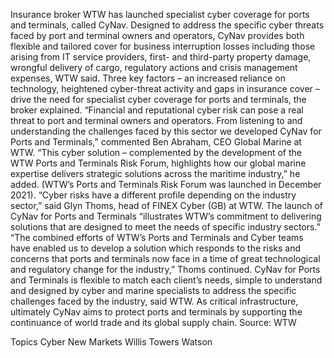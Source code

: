 Insurance broker WTW has launched specialist cyber coverage for ports and terminals, called CyNav.
Designed to address the specific cyber threats faced by port and terminal owners and operators, CyNav provides both flexible and tailored cover for business interruption losses including those arising from IT service providers, first- and third-party property damage, wrongful delivery of cargo, regulatory actions and crisis management expenses, WTW said.
Three key factors – an increased reliance on technology, heightened cyber-threat activity and gaps in insurance cover – drive the need for specialist cyber coverage for ports and terminals, the broker explained.
“Financial and reputational cyber risk can pose a real threat to port and terminal owners and operators. From listening to and understanding the challenges faced by this sector we developed CyNav for Ports and Terminals,” commented Ben Abraham, CEO Global Marine at WTW.
“This cyber solution – complemented by the development of the WTW Ports and Terminals Risk Forum, highlights how our global marine expertise delivers strategic solutions across the maritime industry,” he added. (WTW’s Ports and Terminals Risk Forum was launched in December 2021).
“Cyber risks have a different profile depending on the industry sector,” said Glyn Thoms, head of FINEX Cyber (GB) at WTW. The launch of CyNav for Ports and Terminals “illustrates WTW’s commitment to delivering solutions that are designed to meet the needs of specific industry sectors.”
“The combined efforts of WTW’s Ports and Terminals and Cyber teams have enabled us to develop a solution which responds to the risks and concerns that ports and terminals now face in a time of great technological and regulatory change for the industry,” Thoms continued.
CyNav for Ports and Terminals is flexible to match each client’s needs, simple to understand and designed by cyber and marine specialists to address the specific challenges faced by the industry, said WTW.
As critical infrastructure, ultimately CyNav aims to protect ports and terminals by supporting the continuance of world trade and its global supply chain.
Source: WTW

Topics
Cyber
New Markets
Willis Towers Watson
